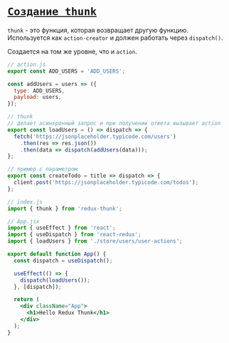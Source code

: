 # [`Создание thunk`](../index.md)

`thunk` - это функция, которая возвращает другую функцию. Используется как `action-creator` и должен работать через `dispatch()`.

Создается на том же уровне, что и `action`.

```jsx
// action.js
export const ADD_USERS = 'ADD_USERS';

const addUsers = users => ({
  type: ADD_USERS,
  payload: users,
});

// thunk
// делает асинхронный запрос и при получении ответа вызывает action
export const loadUsers = () => dispatch => {
  fetch('https://jsonplaceholder.typicode.com/users')
    .then(res => res.json())
    .then(data => dispatch(addUsers(data)));
};

// пример с параметром
export const createTodo = title => dispatch => {
  client.post('https://jsonplaceholder.typicode.com/todos');
};
```

```jsx
// index.js
import { thunk } from 'redux-thunk';
```

```jsx
// App.jsx
import { useEffect } from 'react';
import { useDispatch } from 'react-redux';
import { loadUsers } from './store/users/user-actions';

export default function App() {
  const dispatch = useDispatch();

  useEffect(() => {
    dispatch(loadUsers());
  }, [dispatch]);

  return (
    <div className="App">
      <h1>Hello Redux Thunk</h1>
    </div>
  );
}
```
